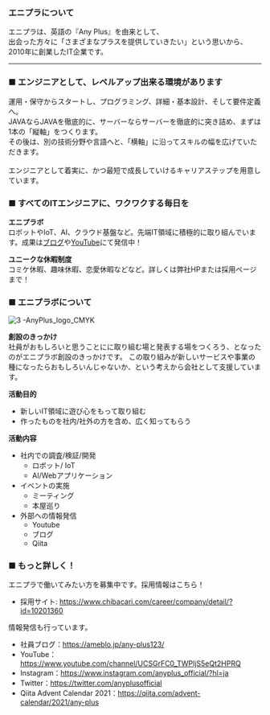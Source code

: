 ### エニプラについて
エニプラは、英語の『Any Plus』を由来として、<br/>
出会った方々に「さまざまなプラスを提供していきたい」という思いから、2010年に創業したIT企業です。
***
### ■ エンジニアとして、レベルアップ出来る環境があります
運用・保守からスタートし、プログラミング、詳細・基本設計、そして要件定義へ。<br/>
JAVAならJAVAを徹底的に、サーバーならサーバーを徹底的に突き詰め、まずは1本の「縦軸」をつくります。<br/>
その後は、別の技術分野や言語へと、「横軸」に沿ってスキルの幅を広げていただきます。<br/>
<br/>
エンジニアとして着実に、かつ最短で成長していけるキャリアステップを用意しています。<br/>
### ■ すべてのITエンジニアに、ワクワクする毎日を
**エニプラボ**<br/>
ロボットやIoT、AI、クラウド基盤など。先端IT領域に積極的に取り組んでいます。成果は[ブログ](https://ameblo.jp/any-plus123/)や[YouTube](https://www.youtube.com/channel/UCSGrFC0_TWPIjS5eQt2HPRQ)にて発信中！<br/>

**ユニークな休暇制度**<br/>
コミケ休暇、趣味休暇、恋愛休暇などなど。詳しくは弊社HPまたは採用ページまで！<br/>
### ■ エニプラボについて

![3 -AnyPlus_logo_CMYK](https://user-images.githubusercontent.com/68536037/174703578-4c5b7f6b-09bf-4cc0-bd22-f57a10397f4f.jpg)

**創設のきっかけ**<br/>
社員がおもしろいと思うことにに取り組む場と発表する場をつくろう、となったのがエニプラボ創設のきっかけです。
この取り組みが新しいサービスや事業の種になったらおもしろいんじゃないか、という考えから会社として支援しています。

**活動目的**<br/>
- 新しいIT領域に遊び心をもって取り組む
- 作ったものを社内/社外の方を含め、広く知ってもらう

**活動内容**<br/>
- 社内での調査/検証/開発
  - ロボット/ IoT
  - AI/Webアプリケーション
- イベントの実施
  - ミーティング
  - 本屋巡り
- 外部への情報発信
  - Youtube
  - ブログ
  - Qiita

### ■ もっと詳しく！
エニプラで働いてみたい方を募集中です。採用情報はこちら！<br/>
* 採用サイト: https://www.chibacari.com/career/company/detail/?id=10201360<br/>

情報発信も行っています。
* 社員ブログ：https://ameblo.jp/any-plus123/
* YouTube：https://www.youtube.com/channel/UCSGrFC0_TWPIjS5eQt2HPRQ
* Instagram：https://www.instagram.com/anyplus_official/?hl=ja
* Twitter：https://twitter.com/anyplusofficial
* Qiita Advent Calendar 2021：https://qiita.com/advent-calendar/2021/any-plus
